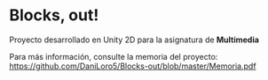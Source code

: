 # Blocks, out!
Proyecto desarrollado en Unity 2D para la asignatura de **Multimedia**

Para más información, consulte la memoria del proyecto: https://github.com/DaniLoro5/Blocks-out/blob/master/Memoria.pdf
